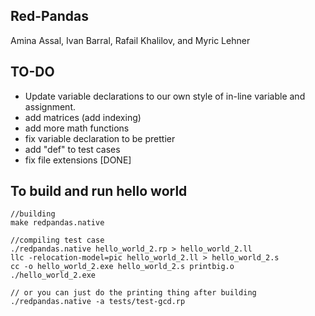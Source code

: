 ## Red-Pandas
Amina Assal, Ivan Barral, Rafail Khalilov, and Myric Lehner

## TO-DO
- Update variable declarations to our own style of in-line variable and assignment.
- add matrices (add indexing)
- add more math functions
- fix variable declaration to be prettier
- add "def" to test cases
- fix file extensions [DONE]

## To build and run hello world

```
//building
make redpandas.native

//compiling test case
./redpandas.native hello_world_2.rp > hello_world_2.ll
llc -relocation-model=pic hello_world_2.ll > hello_world_2.s
cc -o hello_world_2.exe hello_world_2.s printbig.o
./hello_world_2.exe

// or you can just do the printing thing after building
./redpandas.native -a tests/test-gcd.rp
```
